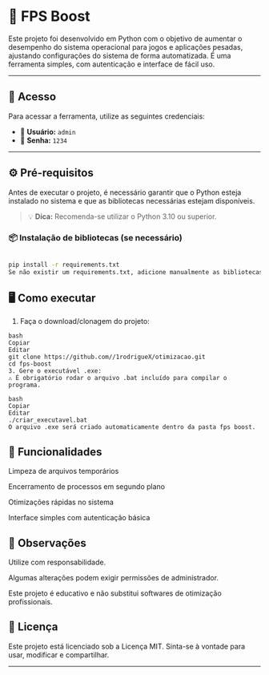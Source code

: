 # 🚀 FPS Boost 

Este projeto foi desenvolvido em Python com o objetivo de aumentar o desempenho do sistema operacional para jogos e aplicações pesadas, ajustando configurações do sistema de forma automatizada. É uma ferramenta simples, com autenticação e interface de fácil uso.

---

## 🔐 Acesso

Para acessar a ferramenta, utilize as seguintes credenciais:

- 👤 **Usuário:** `admin`  
- 🔑 **Senha:** `1234`

---

## ⚙️ Pré-requisitos

Antes de executar o projeto, é necessário garantir que o Python esteja instalado no sistema e que as bibliotecas necessárias estejam disponíveis.

> 💡 **Dica:** Recomenda-se utilizar o Python 3.10 ou superior.

### 📦 Instalação de bibliotecas (se necessário)

```bash

pip install -r requirements.txt
Se não existir um requirements.txt, adicione manualmente as bibliotecas usadas no projeto.
```
## 🖥️ Como executar
1. Faça o download/clonagem do projeto:
 ```
bash
Copiar
Editar
git clone https://github.com//1rodrigueX/otimizacao.git 
cd fps-boost
3. Gere o executável .exe:
⚠️ É obrigatório rodar o arquivo .bat incluído para compilar o programa.

bash
Copiar
Editar
./criar_executavel.bat
O arquivo .exe será criado automaticamente dentro da pasta fps boost.

 ```
## 🔧 Funcionalidades
Limpeza de arquivos temporários

Encerramento de processos em segundo plano

Otimizações rápidas no sistema

Interface simples com autenticação básica

## 📌 Observações
Utilize com responsabilidade.

Algumas alterações podem exigir permissões de administrador.

Este projeto é educativo e não substitui softwares de otimização profissionais.

## 📝 Licença
Este projeto está licenciado sob a Licença MIT.
Sinta-se à vontade para usar, modificar e compartilhar.

---
